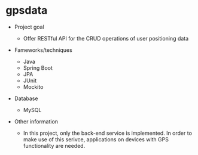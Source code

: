 # gpsdata

* Project goal
    - Offer RESTful API for the CRUD operations of user positioning data

* Fameworks/techniques
    - Java
    - Spring Boot
    - JPA
    - JUnit
    - Mockito

* Database
    - MySQL

* Other information
    - In this project, only the back-end service is implemented.  In order to make use of this serivce, applications on devices with GPS functionality are needed.